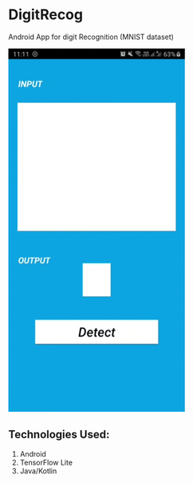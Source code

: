 # DigitRecog
Android App for digit Recognition (MNIST dataset)

<img src="demo.gif">

## Technologies Used:
1. Android
2. TensorFlow Lite
3. Java/Kotlin
